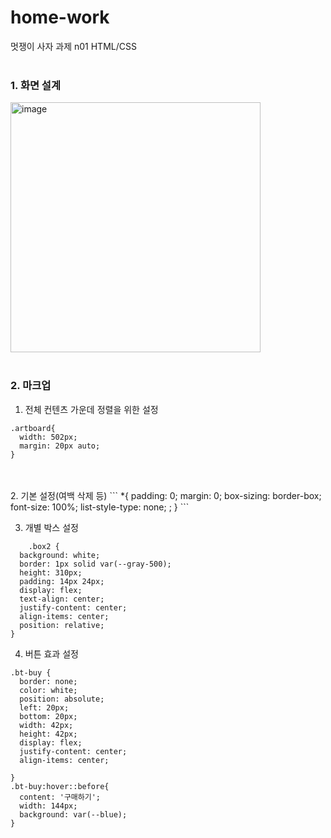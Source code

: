 # home-work
멋쟁이 사자 과제 n01 
HTML/CSS
<br>
<br>
### 1. 화면 설계
<img width="400" alt="image" src="https://github.com/1101x/homework/assets/121869052/0801d38d-c22a-4400-b220-b5b100178f39">
<br>
<br>
  
### 2. 마크업
1. 전체 컨텐츠 가운데 정렬을 위한 설정
```
.artboard{
  width: 502px;
  margin: 20px auto;
}
```  
<br>
<br>
2. 기본 설정(여백 삭제 등)
``` *{
  padding: 0;
  margin: 0;
  box-sizing: border-box;
  font-size: 100%;
  list-style-type: none;
  ;
}
```

3. 개별 박스 설정
```
    .box2 {
  background: white;
  border: 1px solid var(--gray-500);
  height: 310px;
  padding: 14px 24px;
  display: flex;
  text-align: center;
  justify-content: center;
  align-items: center;
  position: relative;
}
```
4. 버튼 효과 설정
~~~
.bt-buy {
  border: none;
  color: white;
  position: absolute;
  left: 20px;
  bottom: 20px;
  width: 42px;
  height: 42px;
  display: flex;
  justify-content: center;
  align-items: center;

}
.bt-buy:hover::before{
  content: '구매하기';
  width: 144px;
  background: var(--blue);
}
~~~
